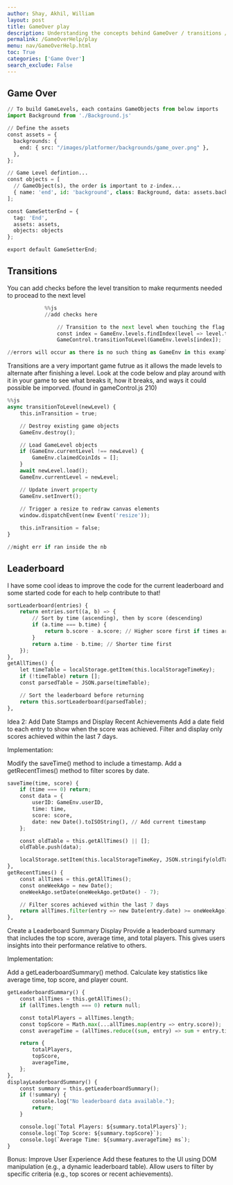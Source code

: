 ```yaml
---
author: Shay, Akhil, William
layout: post
title: GameOver play
description: Understanding the concepts behind GameOver / transitions / and the leaderboard
permalink: /GameOverHelp/play
menu: nav/GameOverHelp.html
toc: True
categories: ['Game Over']
search_exclude: False
---
```


## Game Over


```python
// To build GameLevels, each contains GameObjects from below imports
import Background from './Background.js'

// Define the assets
const assets = {  
  backgrounds: {
    end: { src: "/images/platformer/backgrounds/game_over.png" },
  },
};

// Game Level defintion...
const objects = [
  // GameObject(s), the order is important to z-index...
  { name: 'end', id: 'background', class: Background, data: assets.backgrounds.end },
];

const GameSetterEnd = {
  tag: 'End',
  assets: assets,
  objects: objects
};

export default GameSetterEnd;

```

## Transitions

You can add checks before the level transition to make requrments needed to procead to the next level


```python
            %%js
            //add checks here

                // Transition to the next level when touching the flag
                const index = GameEnv.levels.findIndex(level => level.tag === "Water")
                GameControl.transitionToLevel(GameEnv.levels[index]);

//errors will occur as there is no such thing as GameEnv in this example
```

Transitions are a very important game futrue as it allows the made levels to alternate after finishing a level.
Look at the code below and play around with it in your game to see what breaks it, how it breaks, and ways it could possible be imporved.
(found in  gameControl.js 210)


```python
%%js
async transitionToLevel(newLevel) {
    this.inTransition = true;

    // Destroy existing game objects
    GameEnv.destroy();

    // Load GameLevel objects
    if (GameEnv.currentLevel !== newLevel) {
        GameEnv.claimedCoinIds = [];
    }
    await newLevel.load();
    GameEnv.currentLevel = newLevel;

    // Update invert property
    GameEnv.setInvert();
    
    // Trigger a resize to redraw canvas elements
    window.dispatchEvent(new Event('resize'));

    this.inTransition = false;
}

//might err if ran inside the nb
```

## Leaderboard

I have some cool ideas to improve the code for the current leaderboard and some started code for each to help contribute to that!


```python
sortLeaderboard(entries) {
    return entries.sort((a, b) => {
        // Sort by time (ascending), then by score (descending)
        if (a.time === b.time) {
            return b.score - a.score; // Higher score first if times are equal
        }
        return a.time - b.time; // Shorter time first
    });
},
getAllTimes() {
    let timeTable = localStorage.getItem(this.localStorageTimeKey);
    if (!timeTable) return [];
    const parsedTable = JSON.parse(timeTable);

    // Sort the leaderboard before returning
    return this.sortLeaderboard(parsedTable);
},

```

Idea 2: Add Date Stamps and Display Recent Achievements
Add a date field to each entry to show when the score was achieved. Filter and display only scores achieved within the last 7 days.

Implementation:

Modify the saveTime() method to include a timestamp.
Add a getRecentTimes() method to filter scores by date.


```python
saveTime(time, score) {
    if (time === 0) return;
    const data = {
        userID: GameEnv.userID,
        time: time,
        score: score,
        date: new Date().toISOString(), // Add current timestamp
    };

    const oldTable = this.getAllTimes() || [];
    oldTable.push(data);

    localStorage.setItem(this.localStorageTimeKey, JSON.stringify(oldTable));
},
getRecentTimes() {
    const allTimes = this.getAllTimes();
    const oneWeekAgo = new Date();
    oneWeekAgo.setDate(oneWeekAgo.getDate() - 7);

    // Filter scores achieved within the last 7 days
    return allTimes.filter(entry => new Date(entry.date) >= oneWeekAgo);
},

```

Create a Leaderboard Summary Display
Provide a leaderboard summary that includes the top score, average time, and total players. This gives users insights into their performance relative to others.

Implementation:

Add a getLeaderboardSummary() method.
Calculate key statistics like average time, top score, and player count.


```python
getLeaderboardSummary() {
    const allTimes = this.getAllTimes();
    if (allTimes.length === 0) return null;

    const totalPlayers = allTimes.length;
    const topScore = Math.max(...allTimes.map(entry => entry.score));
    const averageTime = (allTimes.reduce((sum, entry) => sum + entry.time, 0) / totalPlayers).toFixed(2);

    return {
        totalPlayers,
        topScore,
        averageTime,
    };
},
displayLeaderboardSummary() {
    const summary = this.getLeaderboardSummary();
    if (!summary) {
        console.log("No leaderboard data available.");
        return;
    }

    console.log(`Total Players: ${summary.totalPlayers}`);
    console.log(`Top Score: ${summary.topScore}`);
    console.log(`Average Time: ${summary.averageTime} ms`);
}

```

Bonus: Improve User Experience
Add these features to the UI using DOM manipulation (e.g., a dynamic leaderboard table).
Allow users to filter by specific criteria (e.g., top scores or recent achievements).
